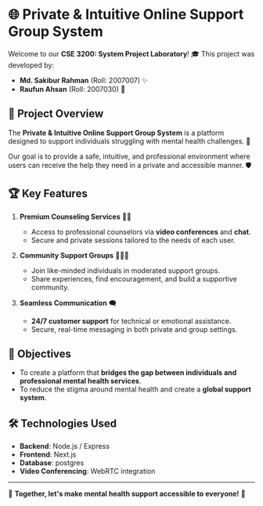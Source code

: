 # 🌐 Private & Intuitive Online Support Group System

Welcome to our **CSE 3200: System Project Laboratory**! 🎓 This project was developed by:

- **Md. Sakibur Rahman** (Roll: 2007007) ✨
- **Raufun Ahsan** (Roll: 2007030) 🌟

## 📖 Project Overview

The **Private & Intuitive Online Support Group System** is a platform designed to support individuals struggling with mental health challenges. 💙 

Our goal is to provide a safe, intuitive, and professional environment where users can receive the help they need in a private and accessible manner. 🛡️

## 🏆 Key Features

1. **Premium Counseling Services** 🧑‍⚕️  
   - Access to professional counselors via **video conferences** and **chat**.  
   - Secure and private sessions tailored to the needs of each user.

2. **Community Support Groups** 👩‍👩‍👦  
   - Join like-minded individuals in moderated support groups.  
   - Share experiences, find encouragement, and build a supportive community.



3. **Seamless Communication** 🗨️  
   - **24/7 customer support** for technical or emotional assistance.  
   - Secure, real-time messaging in both private and group settings.

## 🌟 Objectives

- To create a platform that **bridges the gap between individuals and professional mental health services**.  
- To reduce the stigma around mental health and create a **global support system**.

## 🛠️ Technologies Used

- **Backend**: Node.js / Express  
- **Frontend**: Next.js  
- **Database**: postgres  
- **Video Conferencing**: WebRTC integration  



---

🌟 **Together, let's make mental health support accessible to everyone!** 🌟
